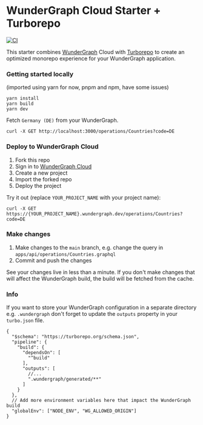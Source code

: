 # WunderGraph Cloud Starter + Turborepo

[![CI](https://github.com/wundergraph/cloud-starter-turbo/actions/workflows/ci.yaml/badge.svg)](https://github.com/wundergraph/cloud-starter-turbo/actions/workflows/ci.yaml)

This starter combines [WunderGraph](https://wundergraph.com/) Cloud with [Turborepo](https://github.com/vercel/turbo) to create an optimized monorepo experience for your WunderGraph application.

### Getting started locally
(imported using yarn for now, pnpm and npm, have some issues)

```shell
yarn install
yarn build
yarn dev
```

Fetch `Germany (DE)` from your WunderGraph.

```shell
curl -X GET http://localhost:3000/operations/Countries?code=DE
```

### Deploy to WunderGraph Cloud

1. Fork this repo
2. Sign in to [WunderGraph Cloud](https://cloud.wundergraph.com)
3. Create a new project
4. Import the forked repo
5. Deploy the project

Try it out (replace `YOUR_PROJECT_NAME` with your project name):

```shell
curl -X GET https://{YOUR_PROJECT_NAME}.wundergraph.dev/operations/Countries?code=DE
```

### Make changes

1. Make changes to the `main` branch, e.g. change the query in `apps/api/operations/Countries.graphql`
2. Commit and push the changes

See your changes live in less than a minute. If you don't make changes that will affect the WunderGraph build, the build will be fetched from the cache.

### Info

If you want to store your WunderGraph configuration in a separate directory e.g. `.wundergraph` don't forget to update the `outputs` property in your `turbo.json` file.

```json5
{
  "$schema": "https://turborepo.org/schema.json",
  "pipeline": {
    "build": {
      "dependsOn": [
        "^build"
      ],
      "outputs": [
        //...
        ".wundergraph/generated/**"
      ]
    }
  },
  // Add more environment variables here that impact the WunderGraph build
  "globalEnv": ["NODE_ENV", "WG_ALLOWED_ORIGIN"]
}

```
